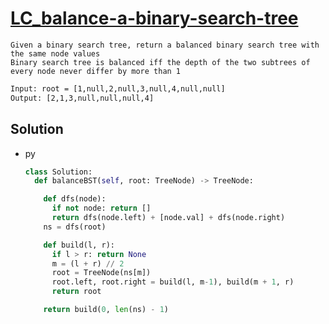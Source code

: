 # [LC_balance-a-binary-search-tree](https://leetcode.com/problems/balance-a-binary-search-tree)

```en
Given a binary search tree, return a balanced binary search tree with the same node values
Binary search tree is balanced iff the depth of the two subtrees of every node never differ by more than 1
```

```txt
Input: root = [1,null,2,null,3,null,4,null,null]
Output: [2,1,3,null,null,null,4]
```

## Solution

* py

  ```py
  class Solution:
    def balanceBST(self, root: TreeNode) -> TreeNode:

      def dfs(node):
        if not node: return []
        return dfs(node.left) + [node.val] + dfs(node.right)
      ns = dfs(root)

      def build(l, r):
        if l > r: return None
        m = (l + r) // 2
        root = TreeNode(ns[m])
        root.left, root.right = build(l, m-1), build(m + 1, r)
        return root

      return build(0, len(ns) - 1)
  ```
